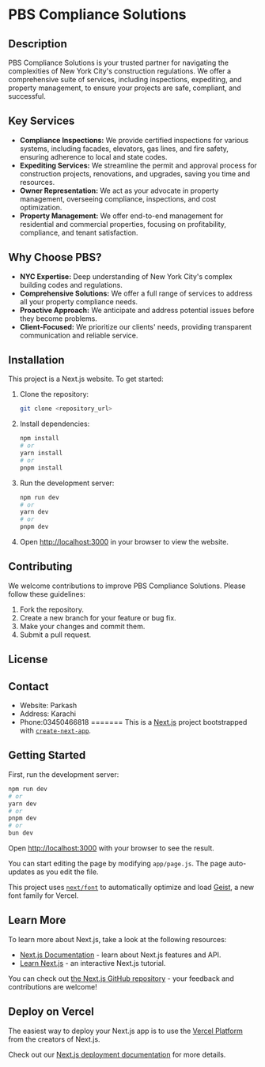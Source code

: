 


# PBS Compliance Solutions

## Description

PBS Compliance Solutions is your trusted partner for navigating the complexities of New York City's construction regulations. We offer a comprehensive suite of services, including inspections, expediting, and property management, to ensure your projects are safe, compliant, and successful.

## Key Services

* **Compliance Inspections:** We provide certified inspections for various systems, including facades, elevators, gas lines, and fire safety, ensuring adherence to local and state codes. 
* **Expediting Services:** We streamline the permit and approval process for construction projects, renovations, and upgrades, saving you time and resources. 
* **Owner Representation:** We act as your advocate in property management, overseeing compliance, inspections, and cost optimization. 
* **Property Management:** We offer end-to-end management for residential and commercial properties, focusing on profitability, compliance, and tenant satisfaction. 

## Why Choose PBS?

* **NYC Expertise:** Deep understanding of New York City's complex building codes and regulations. 
* **Comprehensive Solutions:** We offer a full range of services to address all your property compliance needs. 
* **Proactive Approach:** We anticipate and address potential issues before they become problems. 
* **Client-Focused:** We prioritize our clients' needs, providing transparent communication and reliable service. 

## Installation

This project is a Next.js website. To get started:

1.  Clone the repository:
    ```bash
    git clone <repository_url>
    ```
2.  Install dependencies:
    ```bash
    npm install
    # or
    yarn install
    # or
    pnpm install
    ```
3.  Run the development server:
    ```bash
    npm run dev
    # or
    yarn dev
    # or
    pnpm dev
    ```
4.  Open [http://localhost:3000](http://localhost:3000) in your browser to view the website.

## Contributing

We welcome contributions to improve PBS Compliance Solutions. Please follow these guidelines:

1.  Fork the repository.
2.  Create a new branch for your feature or bug fix.
3.  Make your changes and commit them.
4.  Submit a pull request.

## License



## Contact

* Website: Parkash
* Address: Karachi
* Phone:03450466818
=======
This is a [Next.js](https://nextjs.org) project bootstrapped with [`create-next-app`](https://github.com/vercel/next.js/tree/canary/packages/create-next-app).

## Getting Started

First, run the development server:

```bash
npm run dev
# or
yarn dev
# or
pnpm dev
# or
bun dev
```

Open [http://localhost:3000](http://localhost:3000) with your browser to see the result.

You can start editing the page by modifying `app/page.js`. The page auto-updates as you edit the file.

This project uses [`next/font`](https://nextjs.org/docs/app/building-your-application/optimizing/fonts) to automatically optimize and load [Geist](https://vercel.com/font), a new font family for Vercel.

## Learn More

To learn more about Next.js, take a look at the following resources:

- [Next.js Documentation](https://nextjs.org/docs) - learn about Next.js features and API.
- [Learn Next.js](https://nextjs.org/learn) - an interactive Next.js tutorial.

You can check out [the Next.js GitHub repository](https://github.com/vercel/next.js) - your feedback and contributions are welcome!

## Deploy on Vercel

The easiest way to deploy your Next.js app is to use the [Vercel Platform](https://vercel.com/new?utm_medium=default-template&filter=next.js&utm_source=create-next-app&utm_campaign=create-next-app-readme) from the creators of Next.js.

Check out our [Next.js deployment documentation](https://nextjs.org/docs/app/building-your-application/deploying) for more details.

